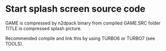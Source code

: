# Start splash screen source code

GAME is compressed by n2dpack binary from compiled GAME.SRC folder
TITLE is compressed splash picture.

Recommended compile and link this by using TURBO6 or TURBO7 (see TOOLS).
